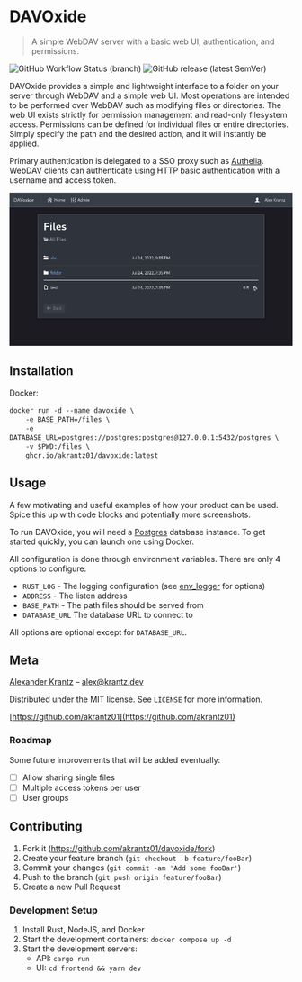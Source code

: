 # DAVOxide
> A simple WebDAV server with a basic web UI, authentication, and permissions.

![GitHub Workflow Status (branch)](https://img.shields.io/github/workflow/status/akrantz01/davoxide/Build/main?style=for-the-badge)
![GitHub release (latest SemVer)](https://img.shields.io/github/v/release/akrantz01/davoxide?style=for-the-badge)

DAVOxide provides a simple and lightweight interface to a folder on your server through WebDAV and a simple web UI.
Most operations are intended to be performed over WebDAV such as modifying files or directories.
The web UI exists strictly for permission management and read-only filesystem access.
Permissions can be defined for individual files or entire directories.
Simply specify the path and the desired action, and it will instantly be applied.

Primary authentication is delegated to a SSO proxy such as [Authelia](https://www.authelia.com/).
WebDAV clients can authenticate using HTTP basic authentication with a username and access token.

![](davoxide.png)

## Installation

Docker:

```
docker run -d --name davoxide \
    -e BASE_PATH=/files \
    -e DATABASE_URL=postgres://postgres:postgres@127.0.0.1:5432/postgres \
    -v $PWD:/files \
    ghcr.io/akrantz01/davoxide:latest
```

## Usage

A few motivating and useful examples of how your product can be used. Spice this up with code blocks and potentially more screenshots.

To run DAVOxide, you will need a [Postgres](https://www.postgresql.org/) database instance.
To get started quickly, you can launch one using Docker.

All configuration is done through environment variables. There are only 4 options to configure:
- `RUST_LOG` - The logging configuration (see [env_logger](https://docs.rs/env_logger/latest/env_logger/#enabling-logging) for options)
- `ADDRESS` - The listen address
- `BASE_PATH` - The path files should be served from
- `DATABASE_URL` The database URL to connect to

All options are optional except for `DATABASE_URL`.


## Meta

[Alexander Krantz](https://krantz.dev) – alex@krantz.dev

Distributed under the MIT license. See ``LICENSE`` for more information.

[https://github.com/akrantz01](https://github.com/akrantz01)

### Roadmap

Some future improvements that will be added eventually:

- [ ] Allow sharing single files
- [ ] Multiple access tokens per user
- [ ] User groups

## Contributing

1. Fork it (<https://github.com/akrantz01/davoxide/fork>)
2. Create your feature branch (`git checkout -b feature/fooBar`)
3. Commit your changes (`git commit -am 'Add some fooBar'`)
4. Push to the branch (`git push origin feature/fooBar`)
5. Create a new Pull Request

### Development Setup

1. Install Rust, NodeJS, and Docker
2. Start the development containers: `docker compose up -d`
3. Start the development servers:
   - API: `cargo run`
   - UI: `cd frontend && yarn dev`
